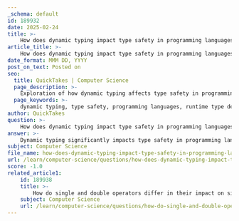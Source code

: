 ```yaml
---
_schema: default
id: 189932
date: 2025-02-24
title: >-
    How does dynamic typing impact type safety in programming languages?
article_title: >-
    How does dynamic typing impact type safety in programming languages?
date_format: MMM DD, YYYY
post_on_text: Posted on
seo:
  title: QuickTakes | Computer Science
  page_description: >-
    Exploration of how dynamic typing affects type safety in programming languages, discussing runtime type determination, the implications for error detection, potential runtime errors, and the balance between flexibility and safety.
  page_keywords: >-
    dynamic typing, type safety, programming languages, runtime type determination, error detection, runtime errors, flexibility, type checking, compile-time errors, debugging
author: QuickTakes
question: >-
    How does dynamic typing impact type safety in programming languages?
answer: >-
    Dynamic typing significantly impacts type safety in programming languages in several ways:\n\n1. **Type Determination at Runtime**: In dynamically typed languages, the type of a variable is determined at runtime rather than at compile time. This means that a variable can hold values of different types throughout its lifecycle. For example, in Python, you can assign an integer to a variable and later assign a string to the same variable without any compile-time errors:\n   ```python\n   x = 5      # x is an integer\n   x = "Hello"  # x is now a string\n   ```\n   This flexibility allows for more concise and adaptable code but can lead to unpredictable behavior if not managed carefully.\n\n2. **Error Detection**: One of the main drawbacks of dynamic typing is that type-related errors may only surface during execution, making debugging more challenging. In contrast, statically typed languages catch type mismatches at compile time, which can lead to more robust code. For instance, in a statically typed language like Java, the following code would result in a compile-time error if you tried to assign a string to an integer variable:\n   ```java\n   int x = 5;\n   x = "Hello"; // Compile-time error\n   ```\n\n3. **Potential for Runtime Errors**: Since type checks are performed at runtime in dynamically typed languages, there is a higher risk of encountering runtime errors due to type mismatches. For example, if a function expects a string but receives an integer, it may lead to a runtime exception, which can be difficult to trace back to the source of the error.\n\n4. **Flexibility vs. Safety**: Dynamic typing offers greater flexibility, allowing developers to write code that can easily adapt to changing requirements. However, this comes at the cost of type safety. Developers must be more vigilant in ensuring that variables are used correctly, as the language does not enforce type constraints at compile time.\n\n5. **Type Checking**: In dynamically typed languages, type checking occurs during execution. This means that the language runtime must perform checks to ensure that operations on variables are valid. This can introduce overhead and potentially slow down execution compared to statically typed languages, where type checking is done at compile time.\n\nIn summary, while dynamic typing provides flexibility and ease of use, it can compromise type safety by allowing type-related errors to go undetected until runtime. This necessitates a more careful approach to coding and debugging in dynamically typed languages, as developers must ensure that their code handles various types correctly to avoid runtime errors.
subject: Computer Science
file_name: how-does-dynamic-typing-impact-type-safety-in-programming-languages.md
url: /learn/computer-science/questions/how-does-dynamic-typing-impact-type-safety-in-programming-languages
score: -1.0
related_article1:
    id: 189938
    title: >-
        How do single and double operators differ in their impact on side effects during evaluation?
    subject: Computer Science
    url: /learn/computer-science/questions/how-do-single-and-double-operators-differ-in-their-impact-on-side-effects-during-evaluation
---
```


&nbsp;